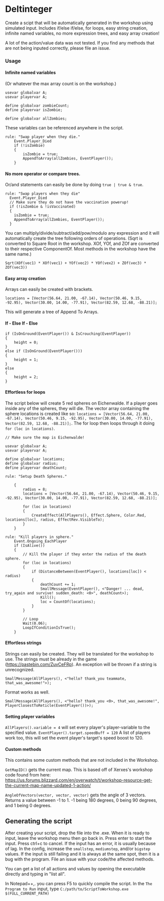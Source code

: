 # Deltinteger
Create a scipt that will be automatically generated in the workshop using simulated input. Includes if/else if/else, for loops, easy string creation, infinite named variables, no more expression trees, and easy array creation!

A lot of the action/value data was not tested. If you find any methods that are not being inputed correctly, please file an issue.

### Usage
#### Infinite named variables
(Or whatever the max array count is on the workshop.)
```
usevar globalvar A;
usevar playervar A;

define globalvar zombieCount;
define playervar isZombie;

define globalvar allZombies;
```
These variables can be referenced anywhere in the script.
```
rule: "Swap player when they die."
	Event.Player_Died
	if (!isZombie)
    {
    	isZombie = true;
        AppendToArray(allZombies, EventPlayer());
    }
```
#### No more operator or compare trees.
Or/and statements can easily be done by doing `true | true & true`.
```
rule: "Swap players when they die"
  Event.Player_Died
  // Make sure they do not have the vaccination powerup!
  if (!isZombie & !isVaccinated)
  {
  	isZombie = true;
    AppendToArray(allZombies, EventPlayer());
  }
```
You can multiply/divide/subtract/add/pow/modulo any expression and it will automatically create the tree following orders of operations.
(Sqrt is converted to Square Root in the workshop. XOf, YOf, and ZOf are converted to their respective ComponentOf. Most methods in the workshop have the same name.)
```
Sqrt(XOf(vec1) * XOf(vec1) + YOf(vec2) * YOf(vex2) + ZOf(vec3) * ZOf(vec3))
```
#### Easy array creation
Arrays can easily be created with brackets.
```
locations = [Vector(56.64, 21.00, -67.14), Vector(50.46, 9.15, -92.95), Vector(30.00, 14.00, -77.91), Vector(82.59, 12.68, -88.21)];
``` 
This will generate a tree of Append To Arrays.
#### If - Else If - Else
```
if (IsOnGround(EventPlayer()) & IsCrouching(EventPlayer))
{
	height = 0;
}
else if (IsOnGround(EventPlayer()))
{
	height = 1;
}
else
{
	height = 2;
}
```
#### Effortless for loops
The script below will create 5 red spheres on Eichenwalde. If a player goes inside any of the spheres, they will die. The vector array containing the sphere locations is created like so:
`locations = [Vector(56.64, 21.00, -67.14), Vector(50.46, 9.15, -92.95), Vector(30.00, 14.00, -77.91), Vector(82.59, 12.68, -88.21)];`. The for loop then loops through it doing `for (loc in locations)`.

```
// Make sure the map is Eichenwalde!

usevar globalvar A;
usevar playervar A;

define globalvar locations;
define globalvar radius;
define playervar deathCount;

rule: "Setup Death Spheres."

    {
        radius = 8;
        locations = [Vector(56.64, 21.00, -67.14), Vector(50.46, 9.15, -92.95), Vector(30.00, 14.00, -77.91), Vector(82.59, 12.68, -88.21)];

        for (loc in locations)
        {
            CreateEffect(AllPlayers(), Effect.Sphere, Color.Red, locations[loc], radius, EffectRev.VisibleTo);
        }
    }

rule: "Kill players in sphere."
    Event.Ongoing_EachPlayer
    if (IsAlive())
    {
        // Kill the player if they enter the radius of the death sphere.
        for (loc in locations)
        {
            if (DistanceBetween(EventPlayer(), locations[loc]) < radius)
            {
                deathCount += 1;
                SmallMessage(EventPlayer(), <"Danger! ... dead, try_again and survive! sudden_death: <0>", deathCount>);
                Kill();
                loc = CountOf(locations);
            }
        }

        // Loop
        Wait(0.06);
        LoopIfConditionIsTrue();
    }
```
#### Effortless strings
Strings can easily be created. They will be translated for the workshop to use. The strings must be already in the game (https://pastebin.com/ZuvCeFRp). An exception will be thrown if a string is unrecognized.
```
SmallMessage(AllPlayers(), <"hello? thank_you teammate, that_was_awesome!">);
```
Format works as well.
```
SmallMessage(AllPlayers(), <"hello? thank_you <0>, that_was_awesome!", PlayerClosestToReticle(EventPlayer())>);
```
#### Setting player variables
`AllPlayers().variable = 4` will set every player's player-variable to the specified value.
`EventPlayer().target.speedBuff = 120` A list of players work too, this will set the event player's target's speed boost to 120.  

#### Custom methods
This contains some custom methods that are not included in the Workshop.

`GetMapID()` gets the current map. This is based off of Xerxes's workshop code found from here:
https://us.forums.blizzard.com/en/overwatch/t/workshop-resource-get-the-current-map-name-updated-1-action/

`AngleOfVectors(vector, vector, vector)` gets the angle of 3 vectors. Returns a value between -1 to 1. -1 being 180 degrees, 0 being 90 degrees, and 1 being 0 degrees.
## Generating the script
After creating your script, drop the file into the .exe. When it is ready to input, leave the workshop menu then go back in. Press enter to start the input. Press ctrl+c to cancel. If the input has an error, it is usually because of lag. In the config, increase the `smallstep`, `mediumstep`, and/or `bigstep` values. If the input is still failing and it is always at the same spot, then it is a bug with the program. File an issue with your code/the affected methods.

You can get a list of all actions and values by opening the executable directly and typing in "list all".

In Notepad++,. you can press F5 to quickly compile the script. In the `The Program to Run` input, type `C:/path/to/ScriptToWorkshop.exe $(FULL_CURRENT_PATH)`